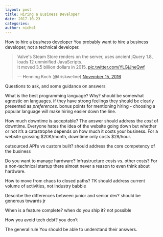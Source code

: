 ```yaml
---
layout: post
title: Hiring a Business Developer
date: 2017-10-23
categories: 
author: nichol
---
```

How to hire a *business* developer
You probably want to hire a business developer, not a technical developer.

<blockquote class="twitter-tweet" data-lang="en"><p lang="en" dir="ltr">Valve&#39;s Steam Store renders on the server, uses ancient jQuery 1.8, loads 12 unminified JavaScripts.<br>It moved 3.5 billion dollars in 2015. <a href="https://t.co/YLGjJheQwf">pic.twitter.com/YLGjJheQwf</a></p>&mdash; Henning Koch (@triskweline) <a href="https://twitter.com/triskweline/status/798443082740023296?ref_src=twsrc%5Etfw">November 15, 2016</a></blockquote>
<script async src="//platform.twitter.com/widgets.js" charset="utf-8"></script>

Questions to ask, and some guidance on answers

What is the best programming language? Why? 
should be somewhat agnostic on languages. if they have strong feelings they should be clearly presented as *preferences*. bonus points for mentioning hiring - choosing a popular language will make hiring easier down the line.

How much downtime is acceptable? 
The answer should address the *cost* of downtime. Everyone hates the idea of the website going down but whether or not it’s a catastrophe depends on how much it costs your business. For a website grossing $20K/month, downtime only costs $28/hour.

outsourced API’s vs custom built?
should address the core competency of the business

Do you want to manage hardware? Infrastructure costs vs. other costs?
For a non-technical startup there almost never a reason to even think about hardware.

How to move from chaos to closed paths? TK
should address current volume of activities, not industry babble

Describe the differences between junior and senior dev? 
should be generous towards jr

When is a feature complete? when do you ship it? 
not possible

How you avoid tech debt? 
you don’t

The general rule 
You should be able to understand their answers.